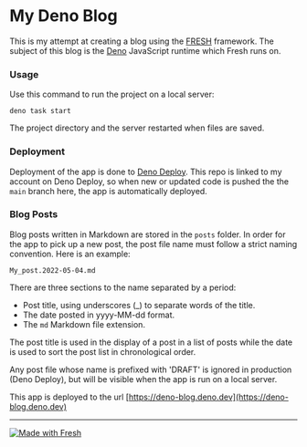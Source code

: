 # My Deno Blog

This is my attempt at creating a blog using the [FRESH](https://fresh.deno.dev)
framework. The subject of this blog is the [Deno](https://deno.land) JavaScript
runtime which Fresh runs on.

### Usage

Use this command to run the project on a local server:

```
deno task start
```

The project directory and the server restarted when files are saved.

### Deployment

Deployment of the app is done to [Deno Deploy](https://deno.dev). This repo is
linked to my account on Deno Deploy, so when new or updated code is pushed the
the `main` branch here, the app is automatically deployed.

### Blog Posts

Blog posts written in Markdown are stored in the `posts` folder. In order for
the app to pick up a new post, the post file name must follow a strict naming
convention. Here is an example:

`My_post.2022-05-04.md`

There are three sections to the name separated by a period:

- Post title, using underscores (_) to separate words of the title.
- The date posted in yyyy-MM-dd format.
- The `md` Markdown file extension.

The post title is used in the display of a post in a list of posts while the
date is used to sort the post list in chronological order.

Any post file whose name is prefixed with 'DRAFT' is ignored in production (Deno
Deploy), but will be visible when the app is run on a local server.

This app is deployed to the url
[https://deno-blog.deno.dev](https://deno-blog.deno.dev)

---

[![Made with Fresh](https://fresh.deno.dev/fresh-badge.svg)](https://fresh.deno.dev)
